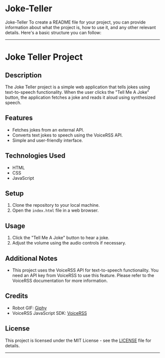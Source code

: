 # Joke-Teller
Joke-Teller
To create a README file for your project, you can provide information about what the project is, how to use it, and any other relevant details. Here's a basic structure you can follow:

---

# Joke Teller Project

## Description

The Joke Teller project is a simple web application that tells jokes using text-to-speech functionality. When the user clicks the "Tell Me A Joke" button, the application fetches a joke and reads it aloud using synthesized speech.

## Features

- Fetches jokes from an external API.
- Converts text jokes to speech using the VoiceRSS API.
- Simple and user-friendly interface.

## Technologies Used

- HTML
- CSS
- JavaScript

## Setup

1. Clone the repository to your local machine.
2. Open the `index.html` file in a web browser.

## Usage

1. Click the "Tell Me A Joke" button to hear a joke.
2. Adjust the volume using the audio controls if necessary.

## Additional Notes

- This project uses the VoiceRSS API for text-to-speech functionality. You need an API key from VoiceRSS to use this feature. Please refer to the VoiceRSS documentation for more information.

## Credits

- Robot GIF: [Giphy](https://giphy.com/gifs/robot-cinema-4d-eyedesyn-3o7abtn7DuREEpsyWY)
- VoiceRSS JavaScript SDK: [VoiceRSS](https://www.voicerss.org/)

## License

This project is licensed under the MIT License - see the [LICENSE](LICENSE) file for details.

---


